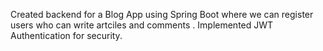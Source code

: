 Created backend for a Blog App using Spring Boot where we can register users who can write artciles and comments . Implemented JWT Authentication for security.
